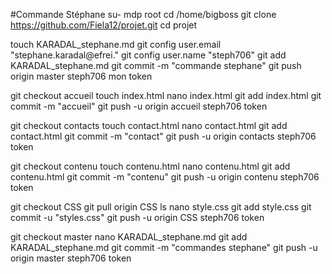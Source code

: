 #Commande Stéphane
su-
mdp root
cd /home/bigboss
git clone https://github.com/Fiela12/projet.git
cd projet

touch KARADAL_stephane.md
git config user.email "stephane.karadal@efrei."
git config user.name "steph706"
git add KARADAL_stephane.md
git commit -m "commande stephane"
git push origin master
  steph706
  mon token

git checkout accueil
touch index.html
nano index.html
git add index.html
git commit -m "accueil"
git push -u origin accueil
	steph706
	token

git checkout contacts
touch contact.html
nano contact.html
git add contact.html
git commit -m "contact"
git push -u  origin contacts
	steph706
	token

git checkout contenu
touch contenu.html
nano contenu.html
git add contenu.html
git commit -m "contenu"
git push -u origin contenu
	steph706
	token

git checkout CSS
git pull origin CSS
ls
nano style.css
git add style.css
git commit -u "styles.css"
git push -u origin CSS
	steph706
	token

git checkout master
nano KARADAL_stephane.md
git add KARADAL_stephane.md
git commit -m "commandes stephane"
git push -u origin master
	steph706
	token
